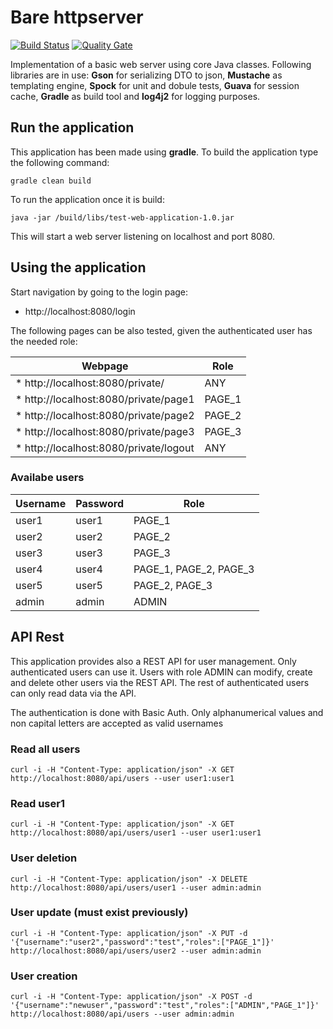 # Bare httpserver

[![Build Status](https://travis-ci.org/mostrovoi/barehttpserver.svg?branch=master)](https://travis-ci.org/mostrovoi/barehttpserver)
[![Quality Gate](https://sonarcloud.io/api/badges/gate?key=com.schibsted.server%3Atest-web-application)](https://sonarcloud.io/dashboard/index/com.schibsted.server%3Atest-web-application)

Implementation of a basic web server using  core Java classes. 
Following libraries are in use: **Gson** for serializing DTO to json, **Mustache** as templating engine, **Spock** for unit and dobule tests, **Guava** for session cache, **Gradle** as build tool and **log4j2** for logging purposes.

## Run the application

This application has been made using **gradle**. To build the application type the following command:

```
gradle clean build
```

To run the application once it is build:
```
java -jar /build/libs/test-web-application-1.0.jar
```

This will start a web server listening on localhost and port 8080. 

## Using the application

Start navigation by going to the login page:

* http://localhost:8080/login 

The following pages can be also tested, given the authenticated user has the needed role:

Webpage                               | Role    |
------------------------------------- | ------- |
* http://localhost:8080/private/      | ANY     |
* http://localhost:8080/private/page1 | PAGE_1  |
* http://localhost:8080/private/page2 | PAGE_2  | 
* http://localhost:8080/private/page3 | PAGE_3  |
* http://localhost:8080/private/logout| ANY     | 

### Availabe users

Username | Password | Role |
---------| -------- | ---- |
user1    |  user1   | PAGE_1 |
user2    |  user2   | PAGE_2 |
user3    |  user3   | PAGE_3 |
user4    |  user4   | PAGE_1, PAGE_2, PAGE_3 |
user5    |  user5   | PAGE_2, PAGE_3 |
admin    | admin    | ADMIN |


## API Rest

This application provides also a REST API for user management. Only authenticated users can use it. 
Users with role ADMIN can modify, create and delete other users via the REST API. The rest of authenticated users can only read data via the API. 

The authentication is done with Basic Auth. Only alphanumerical values and non capital letters are accepted as valid usernames

### Read all users 
```
curl -i -H "Content-Type: application/json" -X GET http://localhost:8080/api/users --user user1:user1
```
### Read user1
```
curl -i -H "Content-Type: application/json" -X GET http://localhost:8080/api/users/user1 --user user1:user1
```
### User deletion
```
curl -i -H "Content-Type: application/json" -X DELETE http://localhost:8080/api/users/user1 --user admin:admin
```
### User update (must exist previously)
```
curl -i -H "Content-Type: application/json" -X PUT -d '{"username":"user2","password":"test","roles":["PAGE_1"]}' http://localhost:8080/api/users/user2 --user admin:admin
```
### User creation
```
curl -i -H "Content-Type: application/json" -X POST -d '{"username":"newuser","password":"test","roles":["ADMIN","PAGE_1"]}' http://localhost:8080/api/users --user admin:admin
```


